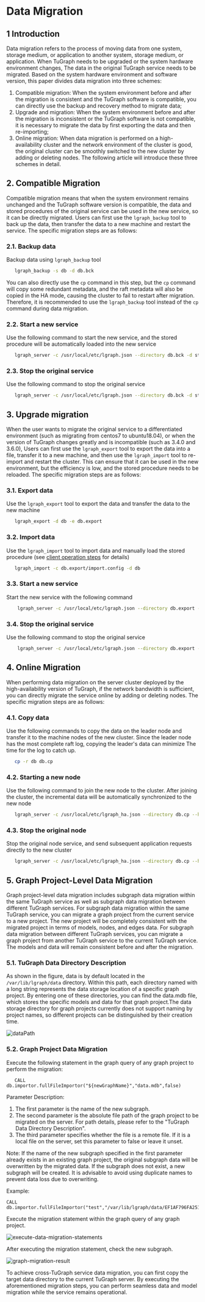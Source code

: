 # Data Migration

## 1 Introduction
Data migration refers to the process of moving data from one system, storage medium, or application to another system, storage medium, or application. When TuGraph needs to be upgraded or the system hardware environment changes,
The data in the original TuGraph service needs to be migrated. Based on the system hardware environment and software version, this paper divides data migration into three schemes:
1. Compatible migration: When the system environment before and after the migration is consistent and the TuGraph software is compatible, you can directly use the backup and recovery method to migrate data;
2. Upgrade and migration: When the system environment before and after the migration is inconsistent or the TuGraph software is not compatible, it is necessary to migrate the data by first exporting the data and then re-importing;
3. Online migration: When data migration is performed on a high-availability cluster and the network environment of the cluster is good, the original cluster can be smoothly switched to the new cluster by adding or deleting nodes.
The following article will introduce these three schemes in detail.

## 2. Compatible Migration
Compatible migration means that when the system environment remains unchanged and the TuGraph software version is compatible, the data and stored procedures of the original service can be used in the new service, so it can be directly migrated.
Users can first use the `lgraph_backup` tool to back up the data, then transfer the data to a new machine and restart the service. The specific migration steps are as follows:

### 2.1. Backup data
Backup data using `lgraph_backup` tool
```bash
   lgraph_backup -s db -d db.bck
```
You can also directly use the `cp` command in this step, but the `cp` command will copy some redundant metadata, and the raft metadata will also be copied in the HA mode, causing the cluster to fail to restart after migration.
Therefore, it is recommended to use the `lgraph_backup` tool instead of the `cp` command during data migration.

### 2.2. Start a new service
Use the following command to start the new service, and the stored procedure will be automatically loaded into the new service
```bash
   lgraph_server -c /usr/local/etc/lgraph.json --directory db.bck -d start
```

### 2.3. Stop the original service
Use the following command to stop the original service
```bash
   lgraph_server -c /usr/local/etc/lgraph.json --directory db.bck -d stop
```

## 3. Upgrade migration
When the user wants to migrate the original service to a differentiated environment (such as migrating from centos7 to ubuntu18.04), or when the version of TuGraph changes greatly and is incompatible (such as 3.4.0 and 3.6.0),
Users can first use the `lgraph_export` tool to export the data into a file, transfer it to a new machine, and then use the `lgraph_import` tool to re-import and restart the cluster.
This can ensure that it can be used in the new environment, but the efficiency is low, and the stored procedure needs to be reloaded. The specific migration steps are as follows:

### 3.1. Export data
Use the `lgraph_export` tool to export the data and transfer the data to the new machine
```bash
   lgraph_export -d db -e db.export
```

### 3.2. Import data
Use the `lgraph_import` tool to import data and manually load the stored procedure (see [client operation steps](../7.client-tools/2.cpp-client.md) for details)
```bash
   lgraph_import -c db.export/import.config -d db
```

### 3.3. Start a new service
Start the new service with the following command
```bash
    lgraph_server -c /usr/local/etc/lgraph.json --directory db.export -d start
```

### 3.4. Stop the original service
Use the following command to stop the original service
```bash
    lgraph_server -c /usr/local/etc/lgraph.json --directory db.export -d stop
```

## 4. Online Migration
When performing data migration on the server cluster deployed by the high-availability version of TuGraph, if the network bandwidth is sufficient, you can directly migrate the service online by adding or deleting nodes. The specific migration steps are as follows:

### 4.1. Copy data
Use the following commands to copy the data on the leader node and transfer it to the machine nodes of the new cluster. Since the leader node has the most complete raft log, copying the leader's data can minimize
The time for the log to catch up.
```bash
   cp -r db db.cp
```
### 4.2. Starting a new node
Use the following command to join the new node to the cluster. After joining the cluster, the incremental data will be automatically synchronized to the new node
```bash
   lgraph_server -c /usr/local/etc/lgraph_ha.json --directory db.cp --ha_conf 192.168.0.1:9090,192.168.0.2:9090,192.168.0.3:9090 -d start
```
### 4.3. Stop the original node
Stop the original node service, and send subsequent application requests directly to the new cluster
```bash
   lgraph_server -c /usr/local/etc/lgraph_ha.json --directory db.cp --ha_conf 192.168.0.1:9090,192.168.0.2:9090,192.168.0.3:9090 -d stop
```

## 5. Graph Project-Level Data Migration

Graph project-level data migration includes subgraph data migration within the same TuGraph service as well as subgraph data migration between different TuGraph services. For subgraph data migration within the same TuGraph service, you can migrate a graph project from the current service to a new project. The new project will be completely consistent with the migrated project in terms of models, nodes, and edges data. For subgraph data migration between different TuGraph services, you can migrate a graph project from another TuGraph service to the current TuGraph service. The models and data will remain consistent before and after the migration.

### 5.1. TuGraph Data Directory Description

As shown in the figure, data is by default located in the `/var/lib/lgraph/data` directory. Within this path, each directory named with a long string represents the data storage location of a specific graph project. By entering one of these directories, you can find the data.mdb file, which stores the specific models and data for that graph project.The data storage directory for graph projects currently does not support naming by project names, so different projects can be distinguished by their creation time.

![dataPath](../../../images/dataPath.png)

### 5.2. Graph Project Data Migration

Execute the following statement in the graph query of any graph project to perform the migration:

```
   CALL db.importor.fullFileImportor("${newGraphName}","data.mdb",false)
```

Parameter Description:
1. The first parameter is the name of the new subgraph.
2. The second parameter is the absolute file path of the graph project to be migrated on the server. For path details, please refer to the "TuGraph Data Directory Description".
3. The third parameter specifies whether the file is a remote file. If it is a local file on the server, set this parameter to false or leave it unset.

Note:
If the name of the new subgraph specified in the first parameter already exists in an existing graph project, the original subgraph data will be overwritten by the migrated data. If the subgraph does not exist, a new subgraph will be created. It is advisable to avoid using duplicate names to prevent data loss due to overwriting.

Example:

```
CALL db.importor.fullFileImportor("test","/var/lib/lgraph/data/EF1AF796FA251C1C8C9F67793D33FF17/data.mdb",false)
```

Execute the migration statement within the graph query of any graph project.

![execute-data-migration-statements](../../../images/execute-data-migration-statements.png)

After executing the migration statement, check the new subgraph.

![graph-migration-result](../../../images/graph-migration-result.png)

To achieve cross-TuGraph service data migration, you can first copy the target data directory to the current TuGraph server. By executing the aforementioned migration steps, you can perform seamless data and model migration while the service remains operational.
